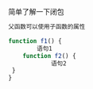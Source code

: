 简单了解一下闭包

```javascript
父函数可以使用子函数的属性

function f1() {
        语句1
    function f2() {
            语句2
 }
}
```

